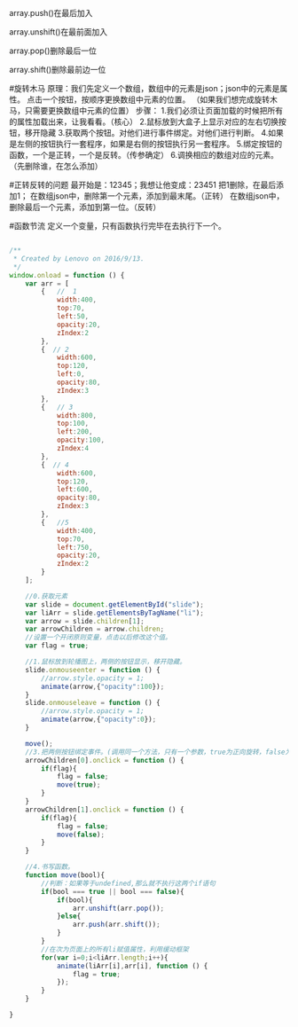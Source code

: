array.push()在最后加入

array.unshift()在最前面加入

array.pop()删除最后一位

array.shift()删除最前边一位


#旋转木马
原理：我们先定义一个数组，数组中的元素是json；json中的元素是属性。
点击一个按钮，按顺序更换数组中元素的位置。
（如果我们想完成旋转木马，只需要更换数组中元素的位置）
步骤：
1.我们必须让页面加载的时候把所有的属性加载出来，让我看看。（核心）
2.鼠标放到大盒子上显示对应的左右切换按钮，移开隐藏
3.获取两个按钮。对他们进行事件绑定。对他们进行判断。
4.如果是左侧的按钮执行一套程序，如果是右侧的按钮执行另一套程序。
5.绑定按钮的函数，一个是正转，一个是反转。（传参确定）
6.调换相应的数组对应的元素。（先删除谁，在怎么添加）

#正转反转的问题
最开始是：12345；我想让他变成：23451
把1删除，在最后添加1；
在数组json中，删除第一个元素，添加到最末尾。（正转）
在数组json中，删除最后一个元素，添加到第一位。（反转）

#函数节流
定义一个变量，只有函数执行完毕在去执行下一个。


```javascript

/**
 * Created by Lenovo on 2016/9/13.
 */
window.onload = function () {
    var arr = [
        {   //  1
            width:400,
            top:70,
            left:50,
            opacity:20,
            zIndex:2
        },
        {  // 2
            width:600,
            top:120,
            left:0,
            opacity:80,
            zIndex:3
        },
        {   // 3
            width:800,
            top:100,
            left:200,
            opacity:100,
            zIndex:4
        },
        {  // 4
            width:600,
            top:120,
            left:600,
            opacity:80,
            zIndex:3
        },
        {   //5
            width:400,
            top:70,
            left:750,
            opacity:20,
            zIndex:2
        }
    ];

    //0.获取元素
    var slide = document.getElementById("slide");
    var liArr = slide.getElementsByTagName("li");
    var arrow = slide.children[1];
    var arrowChildren = arrow.children;
    //设置一个开闭原则变量，点击以后修改这个值。
    var flag = true;

    //1.鼠标放到轮播图上，两侧的按钮显示，移开隐藏。
    slide.onmouseenter = function () {
        //arrow.style.opacity = 1;
        animate(arrow,{"opacity":100});
    }
    slide.onmouseleave = function () {
        //arrow.style.opacity = 1;
        animate(arrow,{"opacity":0});
    }

    move();
    //3.把两侧按钮绑定事件。(调用同一个方法，只有一个参数，true为正向旋转，false为反向旋转)
    arrowChildren[0].onclick = function () {
        if(flag){
            flag = false;
            move(true);
        }
    }
    arrowChildren[1].onclick = function () {
        if(flag){
            flag = false;
            move(false);
        }
    }

    //4.书写函数。
    function move(bool){
        //判断：如果等于undefined,那么就不执行这两个if语句
        if(bool === true || bool === false){
            if(bool){
                arr.unshift(arr.pop());
            }else{
                arr.push(arr.shift());
            }
        }
        //在次为页面上的所有li赋值属性，利用缓动框架
        for(var i=0;i<liArr.length;i++){
            animate(liArr[i],arr[i], function () {
                flag = true;
            });
        }
    }

}
